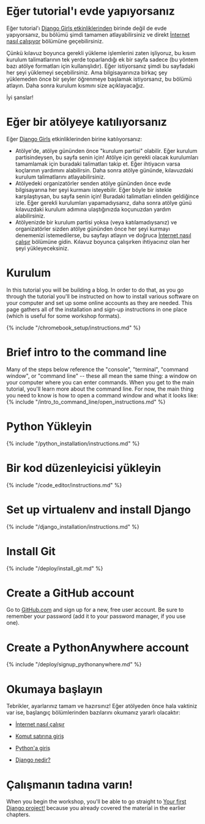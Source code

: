 # Eğer tutorial'ı evde yapıyorsanız

Eğer tutorial'ı [Django Girls etkinliklerinden](https://djangogirls.org/events/) birinde değil de evde yapıyorsanız, bu bölümü şimdi tamamen atlayabilirsiniz ve direkt [İnternet nasıl çalışıyor](../how_the_internet_works/README.md) bölümüne geçebilirsiniz.

Çünkü kılavuz boyunca gerekli yükleme işlemlerini zaten işliyoruz, bu kısım kurulum talimatlarının tek yerde toparlandığı ek bir sayfa sadece (bu yöntem bazı atölye formatları için kullanışlıdır). Eğer istiyorsanız şimdi bu sayfadaki her şeyi yüklemeyi seçebilirsiniz. Ama bilgisayarınıza birkaç şey yüklemeden önce bir şeyler öğrenmeye başlamak istiyorsanız, bu bölümü atlayın. Daha sonra kurulum kısmını size açıklayacağız.

İyi şanslar!

# Eğer bir atölyeye katılıyorsanız

Eğer [Django Girls](https://djangogirls.org/events/) etkinliklerinden birine katılıyorsanız:

* Atölye'de, atölye gününden önce "kurulum partisi" olabilir. Eğer kurulum partisindeysen, bu sayfa senin için! Atölye için gerekli olacak kurulumları tamamlamak için buradaki talimatları takip et. Eğer ihtiyacın varsa koçlarının yardımını alabilirsin. Daha sonra atölye gününde, kılavuzdaki kurulum talimatlarını atlayabilirsiniz.
* Atölyedeki organizatörler senden atölye gününden önce evde bilgisayarına her şeyi kurmanı isteyebilir. Eğer böyle bir istekle karşılaştıysan, bu sayfa senin için! Buradaki talimatları elinden geldiğince izle. Eğer gerekli kurulumları yapamadıysanız, daha sonra atölye günü kılavuzdaki kurulum adımına ulaştığınızda koçunuzdan yardım alabilirsiniz.
* Atölyenizde bir kurulum partisi yoksa (veya katılamadıysanız) ve organizatörler sizden atölye gününden önce her şeyi kurmayı denemenizi istemedilerse, bu sayfayı atlayın ve doğruca [İnternet nasıl çalışır](../how_the_internet_works/README.md) bölümüne gidin. Kılavuz boyunca çalışırken ihtiyacınız olan her şeyi yükleyeceksiniz.

# Kurulum

In this tutorial you will be building a blog. In order to do that, as you go through the tutorial you'll be instructed on how to install various software on your computer and set up some online accounts as they are needed. This page gathers all of the installation and sign-up instructions in one place (which is useful for some workshop formats).

<!--sec data-title="Chromebook setup (if you're using one)"
data-id="chromebook_setup" data-collapse=true ces--> {% include "/chromebook_setup/instructions.md" %} 

<!--endsec-->

# Brief intro to the command line

Many of the steps below reference the "console", "terminal", "command window", or "command line" -- these all mean the same thing: a window on your computer where you can enter commands. When you get to the main tutorial, you'll learn more about the command line. For now, the main thing you need to know is how to open a command window and what it looks like: {% include "/intro_to_command_line/open_instructions.md" %}

# Python Yükleyin

{% include "/python_installation/instructions.md" %}

# Bir kod düzenleyicisi yükleyin

{% include "/code_editor/instructions.md" %}

# Set up virtualenv and install Django

{% include "/django_installation/instructions.md" %}

# Install Git

{% include "/deploy/install_git.md" %}

# Create a GitHub account

Go to [GitHub.com](https://www.github.com) and sign up for a new, free user account. Be sure to remember your password (add it to your password manager, if you use one).

# Create a PythonAnywhere account

{% include "/deploy/signup_pythonanywhere.md" %}

# Okumaya başlayın

Tebrikler, ayarlarınız tamam ve hazırsınız! Eğer atölyeden önce hala vaktiniz var ise, başlangıç bölümlerinden bazılarını okumanız yararlı olacaktır:

* [İnternet nasıl çalışır](../how_the_internet_works/README.md)

* [Komut satırına giriş](../intro_to_command_line/README.md)

* [Python'a giriş](../python_introduction/README.md)

* [Django nedir?](../django/README.md)

# Çalışmanın tadına varın!

When you begin the workshop, you'll be able to go straight to [Your first Django project!](../django_start_project/README.md) because you already covered the material in the earlier chapters.